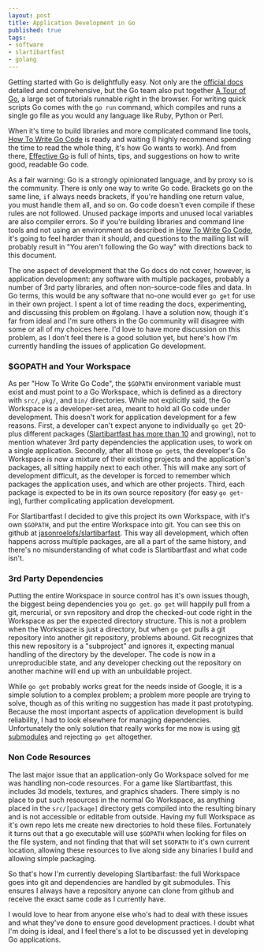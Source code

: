 ```yaml
---
layout: post
title: Application Development in Go
published: true
tags:
- software
- slartibartfast
- golang
---
```


Getting started with Go is delightfully easy. Not only are the [official docs](http://golang.org/doc/) detailed and comprehensive, but the Go team also put together [A Tour of Go](http://tour.golang.org/#1), a large set of tutorials runnable right in the browser. For writing quick scripts Go comes with the `go run` command, which compiles and runs a single go file as you would any language like Ruby, Python or Perl.

When it's time to build libraries and more complicated command line tools, [How To Write Go Code](http://golang.org/doc/code.html) is ready and waiting (I highly recommend spending the time to read the whole thing, it's how Go wants to work). And from there, [Effective Go](http://golang.org/doc/effective_go.html) is full of hints, tips, and suggestions on how to write good, readable Go code.

As a fair warning: Go is a strongly opinionated language, and by proxy so is the community. There is only one way to write Go code. Brackets go on the same line, `if` always needs brackets, if you're handling one return value, you must handle them all, and so on. Go code doesn't even compile if these rules are not followed. Unused package imports and unused local variables are also compiler errors. So if you're building libraries and command line tools and not using an environment as described in [How To Write Go Code](http://golang.org/doc/code.html), it's going to feel harder than it should, and questions to the mailing list will probably result in "You aren't following the Go way" with directions back to this document.

The one aspect of development that the Go docs do not cover, however, is application development: any software with multiple packages, probably a number of 3rd party libraries, and often non-source-code files and data. In Go terms, this would be any software that no-one would ever `go get` for use in their own project. I spent a lot of time reading the docs, experimenting, and discussing this problem on #golang. I have a solution now, though it's far from ideal and I'm sure others in the Go community will disagree with some or all of my choices here. I'd love to have more discussion on this problem, as I don't feel there is a good solution yet, but here's how I'm currently handling the issues of application Go development.

### $GOPATH and Your Workspace

As per "How To Write Go Code", the `$GOPATH` environment variable must exist and must point to a Go Workspace, which is defined as a directory with `src/`, `pkg/`, and `bin/` directories. While not explicitly said, the Go Workspace is a developer-set area, meant to hold all Go code under development. This doesn't work for application development for a few reasons. First, a developer can't expect anyone to individually `go get` 20-plus different packages ([Slartibartfast has more than 10](https://github.com/jasonroelofs/slartibartfast/tree/master/src) and growing), not to mention whatever 3rd party dependencies the application uses, to work on a single application. Secondly,  after all those `go get`s, the developer's Go Workspace is now a mixture of their existing projects and the application's packages, all sitting happily next to each other. This will make any sort of development difficult, as the developer is forced to remember which packages the application uses, and which are other projects. Third, each package is expected to be in its own source repository (for easy `go get`-ing), further complicating application development.

For Slartibartfast I decided to give this project its own Workspace, with it's own `$GOPATH`, and put the entire Workspace into git. You can see this on github at [jasonroelofs/slartibarfast](https://github.com/jasonroelofs/slartibartfast). This way all development, which often happens across multiple packages, are all a part of the same history, and there's no misunderstanding of what code is Slartibartfast and what code isn't.

### 3rd Party Dependencies

Putting the entire Workspace in source control has it's own issues though, the biggest being dependencies you `go get`. `go get` will happily pull from a git, mercurial, or svn repository and drop the checked-out code right in the Workspace as per the expected directory structure. This is not a problem when the Workspace is just a directory, but when `go get` pulls a git repository into another git repository, problems abound. Git recognizes that this new repository is a "subproject" and ignores it, expecting manual handling of the directory by the developer. The code is now in a unreproducible state, and any developer checking out the repository on another machine will end up with an unbuildable project.

While `go get` probably works great for the needs inside of Google, it is a simple solution to a complex problem; a problem more people are trying to solve, though as of this writing no suggestion has made it past prototyping. Because the most important aspects of application development is build reliability, I had to look elsewhere for managing dependencies. Unfortunately the only solution that really works for me now is using [git submodules](https://github.com/jasonroelofs/slartibartfast/blob/master/.gitmodules) and rejecting `go get` altogether.

### Non Code Resources

The last major issue that an application-only Go Workspace solved for me was handling non-code resources. For a game like Slartibartfast, this includes 3d models, textures, and graphics shaders. There simply is no place to put such resources in the normal Go Workspace, as anything placed in the `src/[package]` directory gets compiled into the resulting binary and is not accessible or editable from outside. Having my full Workspace as it's own repo lets me create new directories to hold these files. Fortunately it turns out that a go executable will use `$GOPATH` when looking for files on the file system, and not finding that that will set `$GOPATH` to it's own current location, allowing these resources to live along side any binaries I build and allowing simple packaging.

So that's how I'm currently developing Slartibarfast: the full Workspace goes into git and dependencies are handled by git submodules. This ensures I always have a repository anyone can clone from github and receive the exact same code as I currently have.

I would love to hear from anyone else who's had to deal with these issues and what they've done to ensure good development practices. I doubt what I'm doing is ideal, and I feel there's a lot to be discussed yet in developing Go applications.































